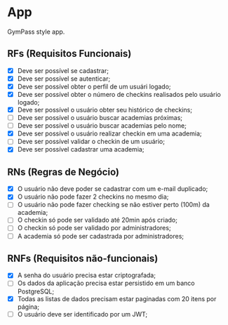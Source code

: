 # App

GymPass style app.

## RFs (Requisitos Funcionais)

- [x] Deve ser possível se cadastrar;
- [x] Deve ser possível se autenticar;
- [x] Deve ser possível obter o perfil de um usuári logado;
- [x] Deve ser possível obter o número de checkins realisados pelo usuário logado;
- [x] Deve ser possível o usuário obter seu histórico de checkins;
- [ ] Deve ser possível o usuário buscar academias próximas;
- [ ] Deve ser possível o usuário buscar academias pelo nome;
- [x] Deve ser possível o usuário realizar checkin em uma academia;
- [ ] Deve ser possível validar o checkin de um usuário;
- [x] Deve ser possível cadastrar uma academia;

## RNs (Regras de Negócio)

- [x] O usuário não deve poder se cadastrar com um e-mail duplicado;
- [x] O usuário não pode fazer 2 checkins no mesmo dia;
- [ ] O usuário não pode fazer checking se não estiver perto (100m) da academia;
- [ ] O checkin só pode ser validado até 20min após criado;
- [ ] O checkin só pode ser validado por administradores;
- [ ] A academia só pode ser cadastrada por administradores;

## RNFs (Requisitos não-funcionais)

- [x] A senha do usuário precisa estar criptografada;
- [ ] Os dados da aplicação precisa estar persistido em um banco PostgreSQL;
- [x] Todas as listas de dados precisam estar paginadas com 20 itens por página;
- [ ] O usuário deve ser identificado por um JWT;
